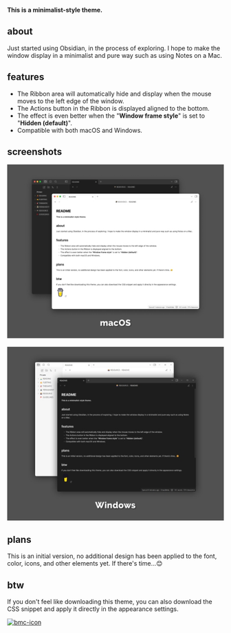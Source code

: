 **This is a minimalist-style theme.**


## about

Just started using Obsidian, in the process of exploring. I hope to make the window display in a minimalist and pure way such as using Notes on a Mac.


## features

+ The Ribbon area will automatically hide and display when the mouse moves to the left edge of the window.
+ The Actions button in the Ribbon is displayed aligned to the bottom.
+ The effect is even better when the "**Window frame style**" is set to "**Hidden (default)**".
+ Compatible with both macOS and Windows.


## screenshots

![macOS](https://github.com/lychileng/Obsidian-Theme-Pure/blob/main/screenshots/mac.jpg?raw=true)  
![Windows](https://github.com/lychileng/Obsidian-Theme-Pure/blob/main/screenshots/win.jpg?raw=true)


## plans

This is an initial version, no additional design has been applied to the font, color, icons, and other elements yet. If there's time...😊


## btw

If you don't feel like downloading this theme, you can also download the CSS snippet and apply it directly in the appearance settings.


[<img width="60" alt="bmc-icon" src="https://upload.wikimedia.org/wikipedia/zh/0/08/Buy_me_a_coffee_logo.png">](https://www.buymeacoffee.com/lychi)
